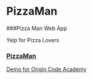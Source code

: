 # PizzaMan
###Pizza Man Web App

Yelp for Pizza Lovers



### [PizzaMan](http://pizzamanweb.azurewebsites.net/)

[Demo for Origin Code Academy](https://www.youtube.com/watch?v=ehTs1X37PQg&feature=youtu.be)

